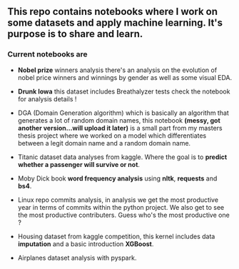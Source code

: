 ## This repo contains notebooks where I work on some datasets and apply machine learning. It's purpose is to share and learn.


### Current notebooks are 
* **Nobel prize** winners analysis there's an analysis on the evolution of nobel price winners and winnings by gender as well as some visual EDA. 

* **Drunk Iowa** this dataset includes Breathalyzer tests check the notebook for analysis details !

- DGA (Domain Generation algorithm) which is basically an algorithm that generates a lot of random domain names, this notebook **(messy, got another version...will upload it later)** is a small part from my masters thesis project where we worked on a model which differentiates between a legit domain name and a random domain name.

- Titanic dataset data analyses from kaggle. Where the goal is to **predict whether a passenger will survive or not**.

- Moby Dick book **word frequency analysis** using **nltk**, **requests** and **bs4**.

- Linux repo commits analysis, in analysis we get the most productive year in terms of commits within the python project. We also get to see the most productive contributers. Guess who's the most productive one ?

- Housing dataset from kaggle competition, this kernel includes data **imputation** and a basic introduction **XGBoost**.

- Airplanes dataset analysis with pyspark.
